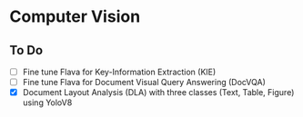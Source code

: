 # Computer Vision

## To Do
- [ ] Fine tune Flava for Key-Information Extraction (KIE)
- [ ] Fine tune Flava for Document Visual Query Answering (DocVQA)
- [x] Document Layout Analysis (DLA) with three classes (Text, Table, Figure) using YoloV8
